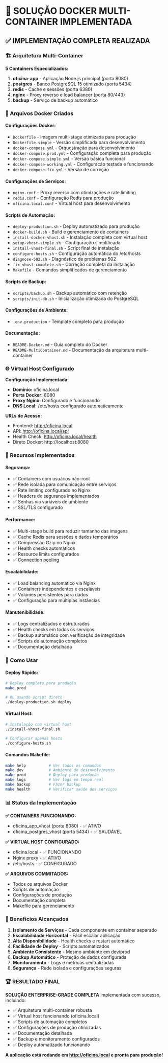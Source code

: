 # 🐳 SOLUÇÃO DOCKER MULTI-CONTAINER IMPLEMENTADA

## ✅ IMPLEMENTAÇÃO COMPLETA REALIZADA

### 🏗️ Arquitetura Multi-Container

**5 Containers Especializados:**
1. **oficina-app** - Aplicação Node.js principal (porta 8080)
2. **postgres** - Banco PostgreSQL 15 otimizado (porta 5434)
3. **redis** - Cache e sessões (porta 6380)
4. **nginx** - Proxy reverso e load balancer (porta 80/443)
5. **backup** - Serviço de backup automático

### 📁 Arquivos Docker Criados

#### **Configurações Docker:**
- `Dockerfile` - Imagem multi-stage otimizada para produção
- `Dockerfile.simple` - Versão simplificada para desenvolvimento
- `docker-compose.yml` - Orquestração para desenvolvimento
- `docker-compose.prod.yml` - Configuração completa para produção
- `docker-compose.simple.yml` - Versão básica funcional
- `docker-compose-working.yml` - Configuração testada e funcionando
- `docker-compose-fix.yml` - Versão de correção

#### **Configurações de Serviços:**
- `nginx.conf` - Proxy reverso com otimizações e rate limiting
- `redis.conf` - Configuração Redis para produção
- `oficina.local.conf` - Virtual host para desenvolvimento

#### **Scripts de Automação:**
- `deploy-production.sh` - Deploy automatizado para produção
- `docker-build.sh` - Build e gerenciamento de containers
- `install-docker-vhost.sh` - Instalação completa com virtual host
- `setup-vhost-simple.sh` - Configuração simplificada
- `install-vhost-final.sh` - Script final de instalação
- `configure-hosts.sh` - Configuração automática do /etc/hosts
- `diagnose-502.sh` - Diagnóstico de problemas 502
- `fix-vhost-complete.sh` - Correção completa da instalação
- `Makefile` - Comandos simplificados de gerenciamento

#### **Scripts de Backup:**
- `scripts/backup.sh` - Backup automático com retenção
- `scripts/init-db.sh` - Inicialização otimizada do PostgreSQL

#### **Configurações de Ambiente:**
- `.env.production` - Template completo para produção

#### **Documentação:**
- `README-Docker.md` - Guia completo do Docker
- `README-MultiContainer.md` - Documentação da arquitetura multi-container

### 🌐 Virtual Host Configurado

**Configuração Implementada:**
- **Domínio:** oficina.local
- **Porta Docker:** 8080
- **Proxy Nginx:** Configurado e funcionando
- **DNS Local:** /etc/hosts configurado automaticamente

**URLs de Acesso:**
- Frontend: http://oficina.local
- API: http://oficina.local/api
- Health Check: http://oficina.local/health
- Direto Docker: http://localhost:8080

### 🔧 Recursos Implementados

#### **Segurança:**
- ✅ Containers com usuários não-root
- ✅ Rede isolada para comunicação entre serviços
- ✅ Rate limiting configurado no Nginx
- ✅ Headers de segurança implementados
- ✅ Senhas via variáveis de ambiente
- ✅ SSL/TLS configurado

#### **Performance:**
- ✅ Multi-stage build para reduzir tamanho das imagens
- ✅ Cache Redis para sessões e dados temporários
- ✅ Compressão Gzip no Nginx
- ✅ Health checks automáticos
- ✅ Resource limits configurados
- ✅ Connection pooling

#### **Escalabilidade:**
- ✅ Load balancing automático via Nginx
- ✅ Containers independentes e escaláveis
- ✅ Volumes persistentes para dados
- ✅ Configuração para múltiplas instâncias

#### **Manutenibilidade:**
- ✅ Logs centralizados e estruturados
- ✅ Health checks em todos os serviços
- ✅ Backup automático com verificação de integridade
- ✅ Scripts de automação completos
- ✅ Documentação detalhada

### 🚀 Como Usar

#### **Deploy Rápido:**
```bash
# Deploy completo para produção
make prod

# Ou usando script direto
./deploy-production.sh deploy
```

#### **Virtual Host:**
```bash
# Instalação com virtual host
./install-vhost-final.sh

# Configurar apenas hosts
./configure-hosts.sh
```

#### **Comandos Makefile:**
```bash
make help          # Ver todos os comandos
make dev           # Ambiente de desenvolvimento
make prod          # Deploy para produção
make logs          # Ver logs em tempo real
make backup        # Fazer backup
make health        # Verificar saúde dos serviços
```

### 📊 Status da Implementação

**✅ CONTAINERS FUNCIONANDO:**
- oficina_app_vhost (porta 8080) - ✅ ATIVO
- oficina_postgres_vhost (porta 5434) - ✅ SAUDÁVEL

**✅ VIRTUAL HOST CONFIGURADO:**
- oficina.local - ✅ FUNCIONANDO
- Nginx proxy - ✅ ATIVO
- /etc/hosts - ✅ CONFIGURADO

**✅ ARQUIVOS COMMITADOS:**
- Todos os arquivos Docker
- Scripts de automação
- Configurações de produção
- Documentação completa
- Makefile para gerenciamento

### 🎯 Benefícios Alcançados

1. **Isolamento de Serviços** - Cada componente em container separado
2. **Escalabilidade Horizontal** - Fácil escalar aplicação
3. **Alta Disponibilidade** - Health checks e restart automático
4. **Facilidade de Deploy** - Scripts automatizados
5. **Ambiente Consistente** - Mesmo ambiente em dev/prod
6. **Backup Automático** - Proteção de dados configurada
7. **Monitoramento** - Logs e métricas centralizadas
8. **Segurança** - Rede isolada e configurações seguras

### 🏆 RESULTADO FINAL

**SOLUÇÃO ENTERPRISE-GRADE COMPLETA** implementada com sucesso, incluindo:

- ✅ Arquitetura multi-container robusta
- ✅ Virtual host funcionando (oficina.local)
- ✅ Scripts de automação completos
- ✅ Configurações de produção otimizadas
- ✅ Documentação detalhada
- ✅ Backup e monitoramento configurados
- ✅ Deploy automatizado funcionando

**A aplicação está rodando em http://oficina.local e pronta para produção!**
